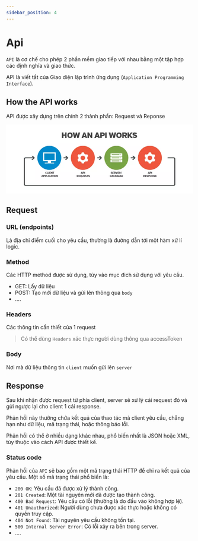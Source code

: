 ```yaml
---
sidebar_position: 4
---
```


# Api

`API` là cơ chế cho phép 2 phần mềm giao tiếp với nhau bằng một tập hợp các định nghĩa và giao thức.

API là viết tắt của Giao diện lập trình ứng dụng (`Application Programming Interface`).

## How the API works

API được xây dựng trên chính 2 thành phần: Request và Reponse

![api](../images/api-work.webp)

## Request

### URL (endpoints)

Là địa chỉ điểm cuối cho yêu cầu, thường là đường dẫn tới một hàm xử lí logic.

### Method

Các HTTP method được sử dụng, tùy vào mục đich sử dụng với yêu cầu.

- GET: Lấy dữ liệu
- POST: Tạo mới dữ liệu và gửi lên thông qua `body`
- ....

### Headers

Các thông tin cần thiết của 1 request

> Có thể dùng `Headers` xác thực người dùng thông qua accessToken

### Body

Nơi mà dữ liệu thông tin `client` muốn gửi lên `server`

## Response

Sau khi nhận được request từ phía client, server sẽ xử lý cái request đó và gửi ngược lại cho client 1 cái response.

Phản hồi này thường chứa kết quả của thao tác mà client yêu cầu, chẳng hạn như dữ liệu, mã trạng thái, hoặc thông báo lỗi.

Phản hồi có thể ở nhiều dạng khác nhau, phổ biến nhất là JSON hoặc XML, tùy thuộc vào cách API được thiết kế.

### Status code

Phản hồi của `API` sẽ bao gồm một mã trạng thái HTTP để chỉ ra kết quả của yêu cầu. Một số mã trạng thái phổ biến là:

- `200 OK`: Yêu cầu đã được xử lý thành công.
- `201 Created`: Một tài nguyên mới đã được tạo thành công.
- `400 Bad Request`: Yêu cầu có lỗi (thường là do đầu vào không hợp lệ).
- `401 Unauthorized`: Người dùng chưa được xác thực hoặc không có quyền truy cập.
- `404 Not Found`: Tài nguyên yêu cầu không tồn tại.
- `500 Internal Server Error`: Có lỗi xảy ra bên trong server.
- ....
